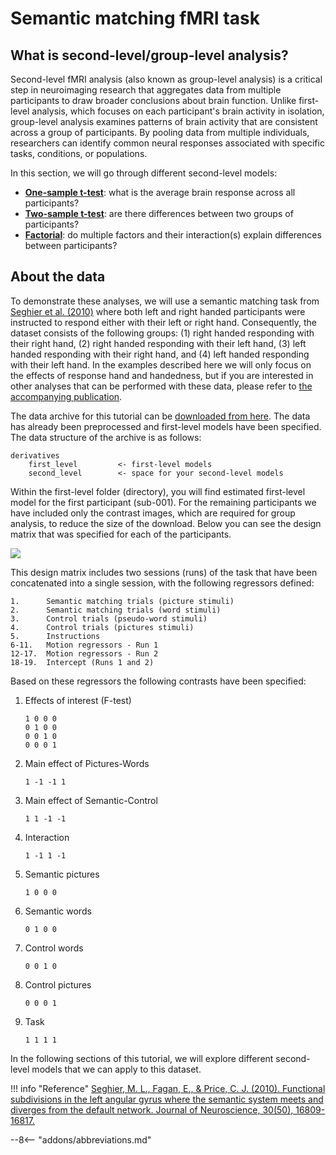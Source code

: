 # Semantic matching fMRI task

## What is second-level/group-level analysis?

Second-level fMRI analysis (also known as group-level analysis) is a critical step in neuroimaging research that aggregates data from multiple participants to draw broader conclusions about brain function. Unlike first-level analysis, which focuses on each participant's brain activity in isolation, group-level analysis examines patterns of brain activity that are consistent across a group of participants. By pooling data from multiple individuals, researchers can identify common neural responses associated with specific tasks, conditions, or populations. 

In this section, we will go through different second-level models:

- [**One-sample t-test**](./one_sample_ttest.md): what is the average brain response across all participants?
- [**Two-sample t-test**](./two_sample_ttest.md): are there differences between two groups of participants? 
- [**Factorial**](factorial.md): do multiple factors and their interaction(s) explain differences between participants? 

## About the data

To demonstrate these analyses, we will use a semantic matching task from [Seghier et al. (2010)](https://doi.org/10.1523/JNEUROSCI.3377-10.2010) where both left and right handed participants were instructed to respond either with their left or right hand. Consequently, the dataset consists of the following groups: (1) right handed responding with their right hand, (2) right handed responding with their left hand, (3) left handed responding with their right hand, and (4) left handed responding with their left hand. In the examples described here we will only focus on the effects of response hand and handedness, but if you are interested in other analyses that can be performed with these data, please refer to [the accompanying publication](https://doi.org/10.1523/JNEUROSCI.3377-10.2010). 

The data archive for this tutorial can be [downloaded from here](https://www.fil.ion.ucl.ac.uk/spm/data/fmri_group_semantic/fmri_group_analysis_semantic.zip). The data has already been preprocessed and first-level models have been specified. The data structure of the archive is as follows:

```
derivatives
    first_level         <- first-level models
    second_level        <- space for your second-level models
```

Within the first-level folder (directory), you will find estimated first-level model for the first participant (sub-001). For the remaining participants we have included only the contrast images, which are required for group analysis, to reduce the size of the download. Below you can see the design matrix that was specified for each of the participants. 

![](../../../assets/figures/tutorials/fmri/group/semantic_first_level_design_matrix.png)

This design matrix includes two sessions (runs) of the task that have been concatenated into a single session, with the following regressors defined:

    1.      Semantic matching trials (picture stimuli)
    2.      Semantic matching trials (word stimuli)
    3.      Control trials (pseudo-word stimuli)
    4.      Control trials (pictures stimuli)
    5.      Instructions
    6-11.   Motion regressors - Run 1
    12-17.  Motion regressors - Run 2
    18-19.  Intercept (Runs 1 and 2)

Based on these regressors the following contrasts have been specified:

1. Effects of interest (F-test)

    ```
    1 0 0 0
    0 1 0 0
    0 0 1 0
    0 0 0 1
    ```

2. Main effect of Pictures-Words

    ```
    1 -1 -1 1
    ```

3. Main effect of Semantic-Control

    ```
    1 1 -1 -1
    ```

4. Interaction

    ```
    1 -1 1 -1
    ```

5. Semantic pictures 

    ```
    1 0 0 0
    ```

6. Semantic words

    ```
    0 1 0 0
    ```

7. Control words

    ```
    0 0 1 0
    ```

8. Control pictures

    ```
    0 0 0 1
    ```

9. Task 

    ```
    1 1 1 1
    ```

In the following sections of this tutorial, we will explore different second-level models that we can apply to this dataset. 

!!! info "Reference"
    [Seghier, M. L., Fagan, E., & Price, C. J. (2010). Functional subdivisions in the left angular gyrus where the semantic system meets and diverges from the default network. Journal of Neuroscience, 30(50), 16809-16817.](https://doi.org/10.1523/JNEUROSCI.3377-10.2010)

--8<-- "addons/abbreviations.md"
